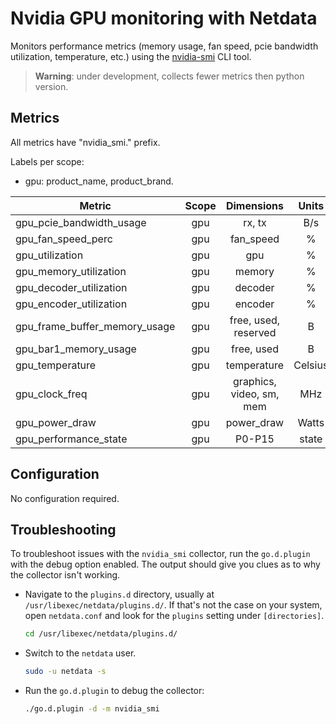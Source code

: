 <!--
title: "Nvidia GPU monitoring with Netdata"
custom_edit_url: "https://github.com/netdata/go.d.plugin/edit/master/modules/nvidia_smi/README.md"
description: "Monitors performance metrics using the nvidia-smi CLI tool."
sidebar_label: "nvidia_smi-go.d.plugin (Recommended)"
learn_status: "Published"
learn_topic_type: "References"
learn_rel_path: "References/Collectors references/Devices"
-->

# Nvidia GPU monitoring with Netdata

Monitors performance metrics (memory usage, fan speed, pcie bandwidth utilization, temperature, etc.)
using the [nvidia-smi](https://developer.nvidia.com/nvidia-system-management-interface) CLI tool.

> **Warning**: under development, collects fewer metrics then python version.

## Metrics

All metrics have "nvidia_smi." prefix.

Labels per scope:

- gpu: product_name, product_brand.

| Metric                        | Scope |        Dimensions        |  Units  |
|-------------------------------|:-----:|:------------------------:|:-------:|
| gpu_pcie_bandwidth_usage      |  gpu  |          rx, tx          |   B/s   |
| gpu_fan_speed_perc            |  gpu  |        fan_speed         |    %    |
| gpu_utilization               |  gpu  |           gpu            |    %    |
| gpu_memory_utilization        |  gpu  |          memory          |    %    |
| gpu_decoder_utilization       |  gpu  |         decoder          |    %    |
| gpu_encoder_utilization       |  gpu  |         encoder          |    %    |
| gpu_frame_buffer_memory_usage |  gpu  |   free, used, reserved   |    B    |
| gpu_bar1_memory_usage         |  gpu  |        free, used        |    B    |
| gpu_temperature               |  gpu  |       temperature        | Celsius |
| gpu_clock_freq                |  gpu  | graphics, video, sm, mem |   MHz   |
| gpu_power_draw                |  gpu  |        power_draw        |  Watts  |
| gpu_performance_state         |  gpu  |          P0-P15          |  state  |

## Configuration

No configuration required.

## Troubleshooting

To troubleshoot issues with the `nvidia_smi` collector, run the `go.d.plugin` with the debug option enabled. The
output should give you clues as to why the collector isn't working.

- Navigate to the `plugins.d` directory, usually at `/usr/libexec/netdata/plugins.d/`. If that's not the case on
  your system, open `netdata.conf` and look for the `plugins` setting under `[directories]`.

  ```bash
  cd /usr/libexec/netdata/plugins.d/
  ```

- Switch to the `netdata` user.

  ```bash
  sudo -u netdata -s
  ```

- Run the `go.d.plugin` to debug the collector:

  ```bash
  ./go.d.plugin -d -m nvidia_smi
  ```
